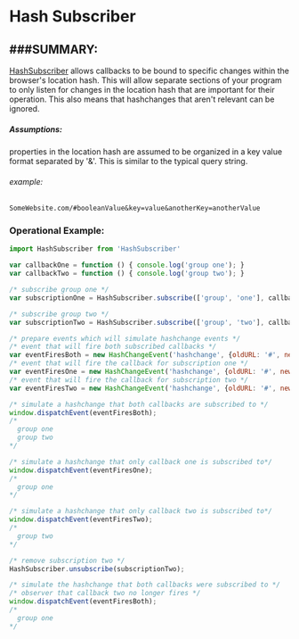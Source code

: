 Hash Subscriber
========

###SUMMARY:
--------

[HashSubscriber](https://github.com/jonathan-potter/HashSubscriber) allows callbacks to be bound to specific changes within the browser's location hash. This will allow separate sections of your program to only listen for changes in the location hash that are important for their operation. This also means that hashchanges that aren't relevant can be ignored. 

##### Assumptions:
properties in the location hash are assumed to be organized in a key value format separated by '&'. This is similar to the typical query string.

###### example:
```
SomeWebsite.com/#booleanValue&key=value&anotherKey=anotherValue
```

### Operational Example:
```js
import HashSubscriber from 'HashSubscriber'

var callbackOne = function () { console.log('group one'); }
var callbackTwo = function () { console.log('group two'); }

/* subscribe group one */
var subscriptionOne = HashSubscriber.subscribe(['group', 'one'], callbackOne);

/* subscribe group two */
var subscriptionTwo = HashSubscriber.subscribe(['group', 'two'], callbackTwo);

/* prepare events which will simulate hashchange events */
/* event that will fire both subscribed callbacks */
var eventFiresBoth = new HashChangeEvent('hashchange', {oldURL: '#', newURL: '#group'});
/* event that will fire the callback for subscription one */
var eventFiresOne = new HashChangeEvent('hashchange', {oldURL: '#', newURL: '#one'});
/* event that will fire the callback for subscription two */
var eventFiresTwo = new HashChangeEvent('hashchange', {oldURL: '#', newURL: '#two'});

/* simulate a hashchange that both callbacks are subscribed to */
window.dispatchEvent(eventFiresBoth);
/*
  group one
  group two
*/

/* simulate a hashchange that only callback one is subscribed to*/
window.dispatchEvent(eventFiresOne);
/*
  group one
*/

/* simulate a hashchange that only callback two is subscribed to*/
window.dispatchEvent(eventFiresTwo);
/*
  group two
*/

/* remove subscription two */
HashSubscriber.unsubscribe(subscriptionTwo);

/* simulate the hashchange that both callbacks were subscribed to */
/* observer that callback two no longer fires */
window.dispatchEvent(eventFiresBoth);
/*
  group one
*/
```
